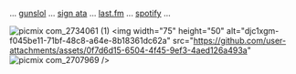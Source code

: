
 ... [gunslol](http://guns.lol/boyrot) ... [sign ata](https://prophetoffalsehope.atabook.org/) ... [last.fm](https://www.last.fm/user/corpsehem) ... [spotify](https://open.spotify.com/user/31iydpcy5qoohkge2fdzy2oukuvy?si=f43be6e7120f49bc&nd=1&dlsi=f0a492e36d604d00) ... 

![picmix com_2734061 (1)](https://github.com/user-attachments/assets/c643ee4f-f728-4582-99a5-3e79fb956673) <img width="75" height="50" alt="djc1xgm-f045be11-71bf-48c8-a64e-8b18361dc62a" src="https://github.com/user-attachments/assets/0f7d6d15-6504-4f45-9ef3-4aed126a493a" ![picmix com_2707969](https://github.com/user-attachments/assets/6c1b4cc9-3c93-41e6-9f33-df421aec9fb1)
/>
















